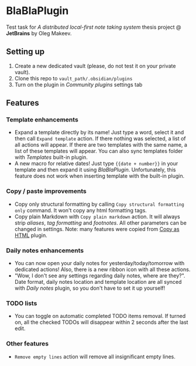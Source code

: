   # BlaBlaPlugin

  Test task for *A distributed local-first note taking system* thesis project @ **JetBrains** by Oleg Makeev.

  ## Setting up

  1. Create a new dedicated vault (please, do not test it on your private vault).
  2. Clone this repo to `vault_path/.obsidian/plugins`
  3. Turn on the plugin in *Community plugins* settings tab

  ## Features

  ### Template enhancements
  * Expand a template directly by its name! Just type a word, select it and then call `Expand template` action. If there nothing was selected, a list of all actions will appear. If there are two templates with the same name, a list of these templates will appear. You can also sync templates folder with *Templates* built-in plugin.
  * A new macro for relative dates! Just type `{{date + number}}` in your template and then expand it using *BlaBlaPlugin*. Unfortunately, this feature does not work when inserting template with the built-in plugin.

  ### Copy / paste improvements
  * Copy only structural formatting by calling `Copy structural formatting only` command. It won't copy any html formatting tags.
  * Copy plain Markdown with `Copy plain markdown` action. It will always strip *aliases*, *tag formatting* and *footnotes*. All other parameters can be changed in settings. Note: many features were copied from [Copy as HTML](https://github.com/jenningsb2/copy-as-html) plugin.

  ### Daily notes enhancements
  * You can now open your daily notes for yesterday/today/tomorrow with dedicated actions! Also, there is a new ribbon icon with all these actions.
  * "Wow, I don't see any settings regarding daily notes, where are they?". Date format, daily notes location and template location are all synced with *Daily notes* plugin, so you don't have to set it up yourself!

  ### TODO lists
  * You can toggle on automatic completed TODO items removal. If turned on, all the checked TODOs will disappear within 2 seconds after the last edit.

  ### Other features
  * `Remove empty lines` action will remove all insignificant empty lines.
